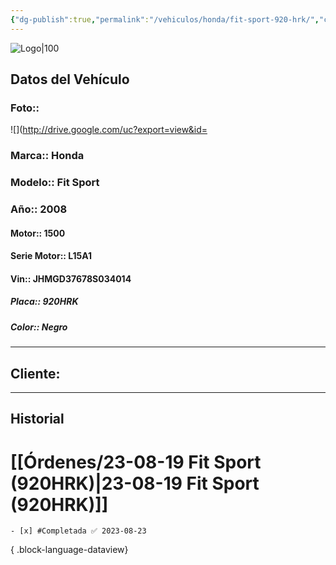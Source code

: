 ```yaml
---
{"dg-publish":true,"permalink":"/vehiculos/honda/fit-sport-920-hrk/","created":"","updated":""}
---
```


![Logo|100](http://drive.google.com/uc?export=view&id=137fl3TIZ0-PU8b-Pt0bsjclwHub_u78G)

## Datos del Vehículo 
### Foto:: 
![](http://drive.google.com/uc?export=view&id=

### Marca:: Honda
### Modelo:: Fit Sport
### Año:: 2008
#### Motor:: 1500
#### Serie Motor:: L15A1
#### Vin:: JHMGD37678S034014
##### Placa:: 920HRK
##### Color:: Negro
---

## Cliente:

---

## Historial

# [[Órdenes/23-08-19 Fit Sport (920HRK)\|23-08-19 Fit Sport (920HRK)]]

    - [x] #Completada ✅ 2023-08-23

{ .block-language-dataview} 